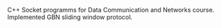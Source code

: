 C++ Socket programms for Data Communication and Networks course.
Implemented GBN sliding window protocol.
